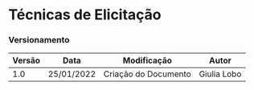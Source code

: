 # Técnicas de Elicitação

### Versionamento

| Versão | Data       | Modificação          | Autor                        |
| ------ | ---------- | -------------------- | ---------------------------- |
| 1.0    | 25/01/2022 | Criação do Documento |          Giulia Lobo         |